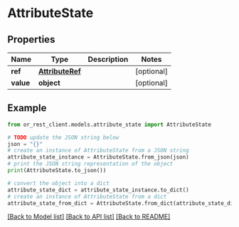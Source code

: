 # AttributeState


## Properties

Name | Type | Description | Notes
------------ | ------------- | ------------- | -------------
**ref** | [**AttributeRef**](AttributeRef.md) |  | [optional] 
**value** | **object** |  | [optional] 

## Example

```python
from or_rest_client.models.attribute_state import AttributeState

# TODO update the JSON string below
json = "{}"
# create an instance of AttributeState from a JSON string
attribute_state_instance = AttributeState.from_json(json)
# print the JSON string representation of the object
print(AttributeState.to_json())

# convert the object into a dict
attribute_state_dict = attribute_state_instance.to_dict()
# create an instance of AttributeState from a dict
attribute_state_from_dict = AttributeState.from_dict(attribute_state_dict)
```
[[Back to Model list]](../README.md#documentation-for-models) [[Back to API list]](../README.md#documentation-for-api-endpoints) [[Back to README]](../README.md)


